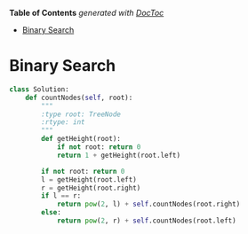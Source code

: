 <!-- START doctoc generated TOC please keep comment here to allow auto update -->
<!-- DON'T EDIT THIS SECTION, INSTEAD RE-RUN doctoc TO UPDATE -->
**Table of Contents**  *generated with [DocToc](https://github.com/thlorenz/doctoc)*

- [Binary Search](#binary-search)

<!-- END doctoc generated TOC please keep comment here to allow auto update -->

# Binary Search

```python
class Solution:
    def countNodes(self, root):
        """
        :type root: TreeNode
        :rtype: int
        """
        def getHeight(root):
            if not root: return 0
            return 1 + getHeight(root.left)

        if not root: return 0
        l = getHeight(root.left)
        r = getHeight(root.right)
        if l == r:
            return pow(2, l) + self.countNodes(root.right)
        else:
            return pow(2, r) + self.countNodes(root.left)
```
